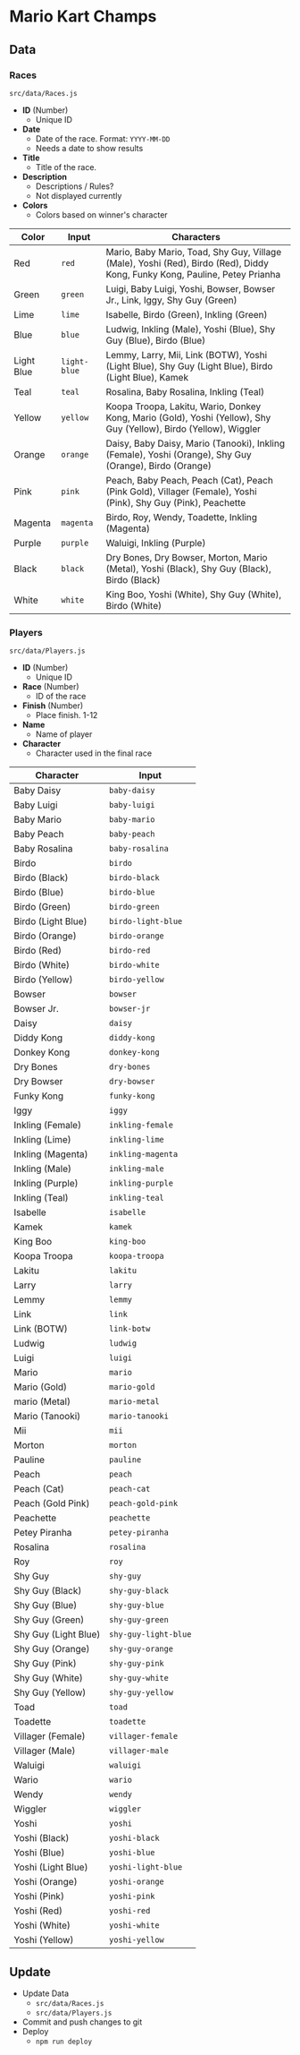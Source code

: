 # Mario Kart Champs

## Data

### Races 
`src/data/Races.js`

- **ID** (Number)
  - Unique ID
- **Date**
  - Date of the race. Format: `YYYY-MM-DD`
  - Needs a date to show results
- **Title**
  - Title of the race.
- **Description**
  - Descriptions / Rules?
  - Not displayed currently
- **Colors**
  - Colors based on winner's character
  

| Color      | Input        | Characters                                                                                                                 |
| ---------- | ------------ | -------------------------------------------------------------------------------------------------------------------------- |
| Red        | `red`        | Mario, Baby Mario, Toad, Shy Guy, Village (Male), Yoshi (Red), Birdo (Red), Diddy Kong, Funky Kong, Pauline, Petey Prianha |
| Green      | `green`      | Luigi, Baby Luigi, Yoshi, Bowser, Bowser Jr., Link, Iggy, Shy Guy (Green)                                                  |
| Lime       | `lime`       | Isabelle, Birdo (Green), Inkling (Green)                                                                                   |
| Blue       | `blue`       | Ludwig, Inkling (Male), Yoshi (Blue), Shy Guy (Blue), Birdo (Blue)                                                         |
| Light Blue | `light-blue` | Lemmy, Larry, Mii, Link (BOTW), Yoshi (Light Blue), Shy Guy (Light Blue), Birdo (Light Blue), Kamek                        |
| Teal       | `teal`       | Rosalina, Baby Rosalina, Inkling (Teal)                                                                                    |
| Yellow     | `yellow`     | Koopa Troopa, Lakitu, Wario, Donkey Kong, Mario (Gold), Yoshi (Yellow), Shy Guy (Yellow), Birdo (Yellow), Wiggler          |
| Orange     | `orange`     | Daisy, Baby Daisy, Mario (Tanooki), Inkling (Female), Yoshi (Orange), Shy Guy (Orange), Birdo (Orange)                     |
| Pink       | `pink`       | Peach, Baby Peach, Peach (Cat), Peach (Pink Gold), Villager (Female), Yoshi (Pink), Shy Guy (Pink), Peachette              |
| Magenta    | `magenta`    | Birdo, Roy, Wendy, Toadette, Inkling (Magenta)                                                                             |
| Purple     | `purple`     | Waluigi, Inkling (Purple)                                                                                                  |
| Black      | `black`      | Dry Bones,  Dry Bowser, Morton, Mario (Metal), Yoshi (Black), Shy Guy (Black), Birdo (Black)                               |
| White      | `white`      | King Boo, Yoshi (White), Shy Guy (White), Birdo (White)                                                                    |


### Players
`src/data/Players.js`

- **ID** (Number)
  - Unique ID
- **Race** (Number)
  - ID of the race
- **Finish** (Number)
  - Place finish. 1-12
- **Name**
  - Name of player
- **Character**
  - Character used in the final race

| Character            | Input                |
| -------------------- | -------------------- |
| Baby Daisy           | `baby-daisy`         |
| Baby Luigi           | `baby-luigi`         |
| Baby Mario           | `baby-mario`         |
| Baby Peach           | `baby-peach`         |
| Baby Rosalina        | `baby-rosalina`      |
| Birdo                | `birdo`              |
| Birdo (Black)        | `birdo-black`        |
| Birdo (Blue)         | `birdo-blue`         |
| Birdo (Green)        | `birdo-green`        |
| Birdo (Light Blue)   | `birdo-light-blue`   |
| Birdo (Orange)       | `birdo-orange`       |
| Birdo (Red)          | `birdo-red`          |
| Birdo (White)        | `birdo-white`        |
| Birdo (Yellow)       | `birdo-yellow`       |
| Bowser               | `bowser`             |
| Bowser Jr.           | `bowser-jr`          |
| Daisy                | `daisy`              |
| Diddy Kong           | `diddy-kong`         |
| Donkey Kong          | `donkey-kong`        |
| Dry Bones            | `dry-bones`          |
| Dry Bowser           | `dry-bowser`         |
| Funky Kong           | `funky-kong`         |
| Iggy                 | `iggy`               |
| Inkling (Female)     | `inkling-female`     |
| Inkling (Lime)       | `inkling-lime`       |
| Inkling (Magenta)    | `inkling-magenta`    |
| Inkling (Male)       | `inkling-male`       |
| Inkling (Purple)     | `inkling-purple`     |
| Inkling (Teal)       | `inkling-teal`       |
| Isabelle             | `isabelle`           |
| Kamek                | `kamek`              |
| King Boo             | `king-boo`           |
| Koopa Troopa         | `koopa-troopa`       |
| Lakitu               | `lakitu`             |
| Larry                | `larry`              |
| Lemmy                | `lemmy`              |
| Link                 | `link`               |
| Link (BOTW)          | `link-botw`          |
| Ludwig               | `ludwig`             |
| Luigi                | `luigi`              |
| Mario                | `mario`              |
| Mario (Gold)         | `mario-gold`         |
| mario (Metal)        | `mario-metal`        |
| Mario (Tanooki)      | `mario-tanooki`      |
| Mii                  | `mii`                |
| Morton               | `morton`             |
| Pauline              | `pauline`            |
| Peach                | `peach`              |
| Peach (Cat)          | `peach-cat`          |
| Peach (Gold Pink)    | `peach-gold-pink`    |
| Peachette            | `peachette`          |
| Petey Piranha        | `petey-piranha`      |
| Rosalina             | `rosalina`           |
| Roy                  | `roy`                |
| Shy Guy              | `shy-guy`            |
| Shy Guy (Black)      | `shy-guy-black`      |
| Shy Guy (Blue)       | `shy-guy-blue`       |
| Shy Guy (Green)      | `shy-guy-green`      |
| Shy Guy (Light Blue) | `shy-guy-light-blue` |
| Shy Guy (Orange)     | `shy-guy-orange`     |
| Shy Guy (Pink)       | `shy-guy-pink`       |
| Shy Guy (White)      | `shy-guy-white`      |
| Shy Guy (Yellow)     | `shy-guy-yellow`     |
| Toad                 | `toad`               |
| Toadette             | `toadette`           |
| Villager (Female)    | `villager-female`    |
| Villager (Male)      | `villager-male`      |
| Waluigi              | `waluigi`            |
| Wario                | `wario`              |
| Wendy                | `wendy`              |
| Wiggler              | `wiggler`            |
| Yoshi                | `yoshi`              |
| Yoshi (Black)        | `yoshi-black`        |
| Yoshi (Blue)         | `yoshi-blue`         |
| Yoshi (Light Blue)   | `yoshi-light-blue`   |
| Yoshi (Orange)       | `yoshi-orange`       |
| Yoshi (Pink)         | `yoshi-pink`         |
| Yoshi (Red)          | `yoshi-red`          |
| Yoshi (White)        | `yoshi-white`        |
| Yoshi (Yellow)       | `yoshi-yellow`       |


## Update

- Update Data
  - `src/data/Races.js`
  - `src/data/Players.js`
- Commit and push changes to git
- Deploy
  - `npm run deploy`
